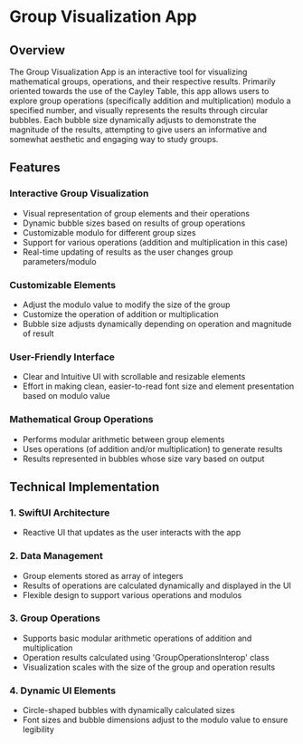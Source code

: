# Group Visualization App

## Overview
The Group Visualization App is an interactive tool for visualizing mathematical groups, operations, and their respective results. Primarily oriented towards the use of the Cayley Table, this app allows users to explore group operations (specifically addition and multiplication) modulo a specified number, and visually represents the results through circular bubbles. Each bubble size dynamically adjusts to demonstrate the magnitude of the results, attempting to give users an informative and somewhat aesthetic and engaging way to study groups.

## Features

### Interactive Group Visualization
- Visual representation of group elements and their operations
- Dynamic bubble sizes based on results of group operations
- Customizable modulo for different group sizes
- Support for various operations (addition and multiplication in this case)
- Real-time updating of results as the user changes group parameters/modulo

### Customizable Elements
- Adjust the modulo value to modify the size of the group
- Customize the operation of addition or multiplication
- Bubble size adjusts dynamically depending on operation and magnitude of result

### User-Friendly Interface
- Clear and Intuitive UI with scrollable and resizable elements
- Effort in making clean, easier-to-read font size and element presentation based on modulo value

### Mathematical Group Operations
- Performs modular arithmetic between group elements
- Uses operations (of addition and/or multiplication) to generate results
- Results represented in bubbles whose size vary based on output

## Technical Implementation

### 1. SwiftUI Architecture
- Reactive UI that updates as the user interacts with the app

### 2. Data Management
- Group elements stored as array of integers
- Results of operations are calculated dynamically and displayed in the UI
- Flexible design to support various operations and modulos

### 3. Group Operations
- Supports basic modular arithmetic operations of addition and multiplication
- Operation results calculated using 'GroupOperationsInterop' class
- Visualization scales with the size of the group and operation results

### 4. Dynamic UI Elements
- Circle-shaped bubbles with dynamically calculated sizes
- Font sizes and bubble dimensions adjust to the modulo value to ensure legibility



